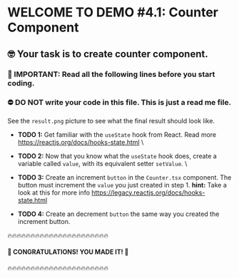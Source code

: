 # WELCOME TO DEMO #4.1: Counter Component

## 🤓️ Your task is to create counter component.

### 📢️ IMPORTANT: Read all the following lines before you start coding.

### ⛔️ DO NOT write your code in this file. This is just a read me file.

See the `result.png` picture to see what the final result should look like.

- **TODO 1:** Get familiar with the `useState` hook from React. Read more https://reactjs.org/docs/hooks-state.html \

- **TODO 2:** Now that you know what the `useState` hook does, create a variable called `value`, with its equivalent setter `setValue`. \

- **TODO 3:** Create an increment `button` in the `Counter.tsx` component. The button must increment the `value` you just created in step 1.
  **hint:** Take a look at this for more info https://legacy.reactjs.org/docs/hooks-state.html

- **TODO 4:** Create an decrement `button` the same way you created the increment button.

🔥🔥🔥🔥🔥🔥🔥🔥🔥🔥🔥🔥🔥🔥🔥🔥🔥🔥🔥🔥🔥🔥

#### 🎊️ CONGRATULATIONS! YOU MADE IT! 🎊️

🔥🔥🔥🔥🔥🔥🔥🔥🔥🔥🔥🔥🔥🔥🔥🔥🔥🔥🔥🔥🔥🔥
